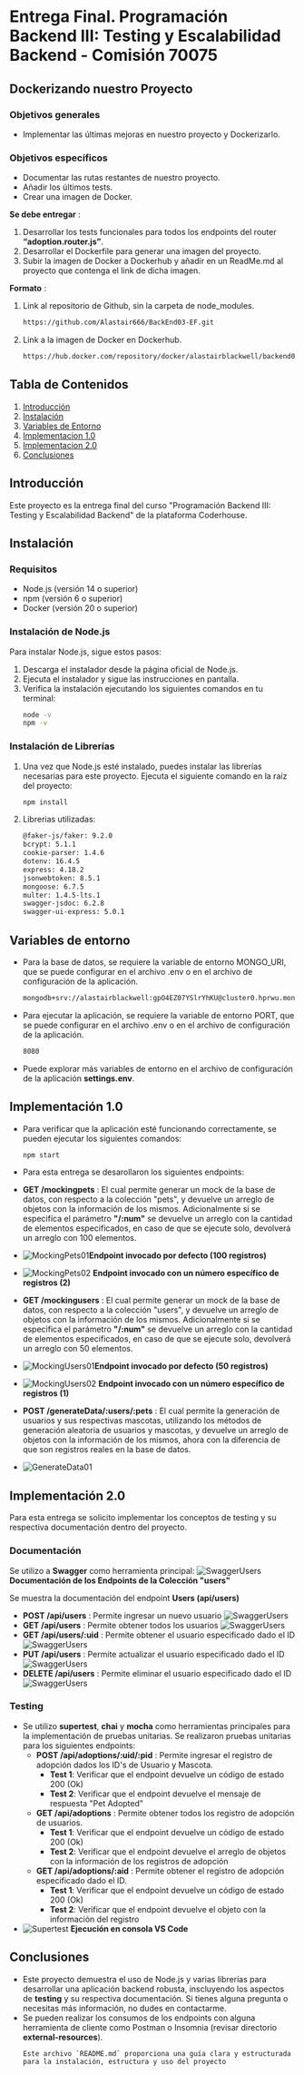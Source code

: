 # Entrega Final. Programación Backend III: Testing y Escalabilidad Backend - Comisión 70075

## Dockerizando nuestro Proyecto

### Objetivos generales
- Implementar las últimas mejoras en nuestro proyecto y Dockerizarlo.
### Objetivos específicos
- Documentar las rutas restantes de nuestro proyecto.
- Añadir los últimos tests.
- Crear una imagen de Docker.

**Se debe entregar** : 
1. Desarrollar los tests funcionales para todos los endpoints del router **“adoption.router.js”**.
2. Desarrollar el Dockerfile para generar una imagen del proyecto.
3. Subir la imagen de Docker a Dockerhub y añadir en un ReadMe.md al proyecto que contenga el link de dicha imagen.

**Formato** : 
1. Link al repositorio de Github, sin la carpeta de node_modules.
    ```sh
    https://github.com/Alastair666/BackEnd03-EF.git
2. Link a la imagen de Docker en Dockerhub.
    ```sh
    https://hub.docker.com/repository/docker/alastairblackwell/backend03-ef


## Tabla de Contenidos
1. [Introducción](#introducción)
2. [Instalación](#instalación)
3. [Variables de Entorno](#variables-de-entorno)
4. [Implementacion 1.0](#implementacion1_0)
5. [Implementacion 2.0](#implementacion2_0)
5. [Conclusiones](#conclusiones)

## Introducción
Este proyecto es la entrega final del curso "Programación Backend III: Testing y Escalabilidad Backend" de la plataforma Coderhouse.

## Instalación

### Requisitos
- Node.js (versión 14 o superior)
- npm (versión 6 o superior)
- Docker (versión 20 o superior)

### Instalación de Node.js
Para instalar Node.js, sigue estos pasos:

1. Descarga el instalador desde la página oficial de Node.js.
2. Ejecuta el instalador y sigue las instrucciones en pantalla.
3. Verifica la instalación ejecutando los siguientes comandos en tu terminal:
   ```bash
   node -v
   npm -v

### Instalación de Librerías
1. Una vez que Node.js esté instalado, puedes instalar las librerías necesarias para este proyecto. Ejecuta el siguiente comando en la raíz del proyecto:
    ```sh
    npm install
2. Librerias utilizadas:
    ```sh
    @faker-js/faker: 9.2.0
    bcrypt: 5.1.1
    cookie-parser: 1.4.6
    dotenv: 16.4.5
    express: 4.18.2
    jsonwebtoken: 8.5.1
    mongoose: 6.7.5
    multer: 1.4.5-lts.1
    swagger-jsdoc: 6.2.8
    swagger-ui-express: 5.0.1

## Variables de entorno
- Para la base de datos, se requiere la variable de entorno MONGO_URI, que se puede configurar en el archivo .env o en el archivo de configuración de la aplicación.
    ```sh
    mongodb+srv://alastairblackwell:gpO4EZ07YSlrYhKU@cluster0.hprwu.mongodb.net/
- Para ejecutar la aplicación, se requiere la variable de entorno PORT, que se puede configurar en el archivo .env o en el archivo de configuración de la aplicación.
    ```sh
    8080
- Puede explorar más variables de entorno en el archivo de configuración de la aplicación **settings.env**.

## Implementación 1.0
- Para verificar que la aplicación esté funcionando correctamente, se pueden ejecutar los siguientes comandos:
    ````sh
    npm start
- Para esta entrega se desarollaron los siguientes endpoints:
- **GET /mockingpets** : El cual permite generar un mock de la base de datos, con respecto a la colección "pets", y devuelve un arreglo de objetos con la información de los mismos. Adicionalmente si se especifica el parámetro **"/:num"** se devuelve un arreglo con la cantidad de elementos especificados, en caso de que se ejecute solo, devolverá un arreglo con 100 elementos.
- ![MockingPets01](./img/mockingpets01.jpg)**Endpoint invocado por defecto (100 registros)**
- ![MockingPets02](./img/mockingpets02.jpg) **Endpoint invocado con un número específico de registros (2)**

- **GET /mockingusers** : El cual permite generar un mock de la base de datos, con respecto a la colección "users", y devuelve un arreglo de objetos con la información de los mismos. Adicionalmente si se especifica el parámetro **"/:num"** se devuelve un arreglo con la cantidad de elementos especificados, en caso de que se ejecute solo, devolverá un arreglo con 50 elementos.
- ![MockingUsers01](./img/mockingusers01.jpg)**Endpoint invocado por defecto (50 registros)**
- ![MockingUsers02](./img/mockingusers02.jpg) **Endpoint invocado con un número específico de registros (1)**

- **POST /generateData/:users/:pets** : El cual permite la generación de usuarios y sus respectivas mascotas, utilizando los métodos de generación aleatoria de usuarios y mascotas, y devuelve un arreglo de objetos con la información de los mismos, ahora con la diferencia de que son registros reales en la base de datos.
- ![GenerateData01](./img/generateData01.jpg)

## Implementación 2.0
Para esta entrega se solicito implementar los conceptos de testing y su respectiva documentación dentro del proyecto.

### Documentación
Se utilizo a **Swagger** como herramienta principal:
![SwaggerUsers](./img/swagger_users.jpg)
**Documentación de los Endpoints de la Colección "users"**

Se muestra la documentación del endpoint **Users (api/users)**
- **POST /api/users** : Permite ingresar un nuevo usuario
![SwaggerUsers](./img/swagger_users_post01.jpg)
- **GET /api/users** : Permite obtener todos los usuarios
![SwaggerUsers](./img/swagger_users_get01.jpg)
- **GET /api/users/:uid** : Permite obtener el usuario especificado dado el ID
![SwaggerUsers](./img/swagger_users_get02.jpg)
- **PUT /api/users** : Permite actualizar el usuario especificado dado el ID
![SwaggerUsers](./img/swagger_users_put01.jpg)
- **DELETE /api/users** : Permite eliminar el usuario especificado dado el ID
![SwaggerUsers](./img/swagger_users_delete01.jpg)

### Testing
- Se utilizo **supertest**, **chai** y **mocha** como herramientas principales para la implementación de pruebas unitarias. Se realizaron pruebas unitarias para los siguientes endpoints:
    - **POST /api/adoptions/:uid/:pid** : Permite ingresar el registro de adopción dados los ID's de Usuario y Mascota.
        - **Test 1**: Verificar que el endpoint devuelve un código de estado 200 (Ok)
        - **Test 2**: Verificar que el endpoint devuelve el mensaje de respuesta "Pet Adopted"
    - **GET /api/adoptions** : Permite obtener todos los registro de adopción de usuarios.
        - **Test 1**: Verificar que el endpoint devuelve un código de estado 200 (Ok)
        - **Test 2**: Verificar que el endpoint devuelve el arreglo de objetos con la información de los registros de adopción
    - **GET /api/adoptions/:aid** : Permite obtener el registro de adopción especificado dado el ID.
        - **Test 1**: Verificar que el endpoint devuelve un código de estado 200 (Ok)
        - **Test 2**: Verificar que el endpoint devuelve el objeto con la información del registro
- ![Supertest](./img/testing_adoptions01.jpg) **Ejecución en consola VS Code**

## Conclusiones
- Este proyecto demuestra el uso de Node.js y varias librerías para desarrollar una aplicación backend robusta, inscluyendo los aspectos de **testing** y su respectiva documentación. Si tienes alguna pregunta o necesitas más información, no dudes en contactarme.
- Se pueden realizar los consumos de los endpoints con alguna herramienta  de cliente como Postman o Insomnia (revisar directorio **external-resources**).
    ```
    Este archivo `README.md` proporciona una guía clara y estructurada para la instalación, estructura y uso del proyecto